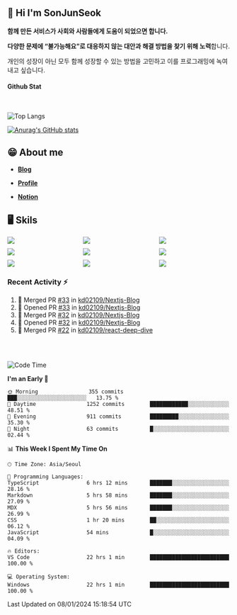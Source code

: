 ## 👋 Hi I'm SonJunSeok

**함께 만든 서비스가 사회와 사람들에게 도움이 되었으면 합니다.** 

**다양한 문제에 “불가능해요”로 대응하지 않는 대안과 해결 방법을 찾기 위해 노력**합니다. 

개인의 성장이 아닌 모두 함께 성장할 수 있는 방법을 고민하고 이를 프로그래밍에 녹여내고 싶습니다.

#### Github Stat
<div style="margin-top:50px;">

![Top Langs](https://github-readme-stats.vercel.app/api/top-langs/?username=kd02109&layout=compact&bg_color=dbf4ff&title_color=67adcc&text_color=67adcc&hide_border=true&show_icons=true&icon_color=67adcc&rank_icon=github&count_private=true&card_width=400px&card_height=300px)

[![Anurag's GitHub stats](https://github-readme-stats.vercel.app/api?username=kd02109&bg_color=dbf4ff&title_color=67adcc&text_color=67adcc&hide_border=true&show_icons=true&icon_color=67adcc&rank_icon=github&count_private=true&card_width=250px)](https://github.com/anuraghazra/github-readme-stats)


</div>



## 😁 About me
-  <a href="https://sonblog.vercel.app/" target="_blank"><strong>Blog</strong></a>

-  <a href="https://nostalgic-marquis-7af.notion.site/Frontend-Engineer-ec9b6e38c7824e7fb7f6fca4fc8564a5?pvs=74" target="_blank"><strong>Profile</strong></a>

-  <a href="https://nostalgic-marquis-7af.notion.site/Front-End-f0f3b7fcec3045c482c1cd33dfcf2abc?pvs=74" target="_blank"><strong>Notion</strong></a>

## 🖥️ Skils


<div style="display:grid; grid-template-rows:repeat(3, 1fr); grid-template-columns:repeat(3, 1fr); gap:10px">
  <img src="https://img.shields.io/badge/javascript-F7DF1E?style=flat-square&logo=javascript&logoColor=black"> 
  <img src="https://img.shields.io/badge/typescript-3178C6?style=flat-square&logo=typescript&logoColor=white"/>
  <img src="https://img.shields.io/badge/react-61DAFB?style=flat-square&logo=react&logoColor=black"/>
  <img src="https://img.shields.io/badge/redux-764ABC?style=flat-square&logo=redux&logoColor=white"/>
  <img src="https://img.shields.io/badge/styledcomponents-DB7093?style=flat-square&logo=styledcomponents&logoColor=white"/>
  <img src="https://img.shields.io/badge/tailwindcss-06B6D4?style=flat-square&logo=tailwindcss&logoColor=white"/>
  <img src="https://img.shields.io/badge/reactquery-FF4154?style=flat-square&logo=reactquery&logoColor=white"/>
  <img src="https://img.shields.io/badge/Next.js-B4B4DC?style=flat&logo=Next.js&logoColor=black"/>
  <img src="https://img.shields.io/badge/reactrouter-CA4245?style=flat-square&logo=reactrouter&logoColor=white"/>
</div>

### Recent Activity :zap:
<!--START_SECTION:activity-->
1. 🎉 Merged PR [#33](https://github.com/kd02109/Nextjs-Blog/pull/33) in [kd02109/Nextjs-Blog](https://github.com/kd02109/Nextjs-Blog)
2. 💪 Opened PR [#33](https://github.com/kd02109/Nextjs-Blog/pull/33) in [kd02109/Nextjs-Blog](https://github.com/kd02109/Nextjs-Blog)
3. 🎉 Merged PR [#32](https://github.com/kd02109/Nextjs-Blog/pull/32) in [kd02109/Nextjs-Blog](https://github.com/kd02109/Nextjs-Blog)
4. 💪 Opened PR [#32](https://github.com/kd02109/Nextjs-Blog/pull/32) in [kd02109/Nextjs-Blog](https://github.com/kd02109/Nextjs-Blog)
5. 🎉 Merged PR [#22](https://github.com/kd02109/react-deep-dive/pull/22) in [kd02109/react-deep-dive](https://github.com/kd02109/react-deep-dive)
<!--END_SECTION:activity-->

<br/>
<br/>

<!--START_SECTION:waka-->
![Code Time](http://img.shields.io/badge/Code%20Time-1%2C392%20hrs%2017%20mins-blue)

**I'm an Early 🐤** 

```text
🌞 Morning                355 commits         ███░░░░░░░░░░░░░░░░░░░░░░   13.75 % 
🌆 Daytime                1252 commits        ████████████░░░░░░░░░░░░░   48.51 % 
🌃 Evening                911 commits         █████████░░░░░░░░░░░░░░░░   35.30 % 
🌙 Night                  63 commits          █░░░░░░░░░░░░░░░░░░░░░░░░   02.44 % 
```


📊 **This Week I Spent My Time On** 

```text
🕑︎ Time Zone: Asia/Seoul

💬 Programming Languages: 
TypeScript               6 hrs 12 mins       ███████░░░░░░░░░░░░░░░░░░   28.16 % 
Markdown                 5 hrs 58 mins       ███████░░░░░░░░░░░░░░░░░░   27.09 % 
MDX                      5 hrs 56 mins       ███████░░░░░░░░░░░░░░░░░░   26.99 % 
CSS                      1 hr 20 mins        ██░░░░░░░░░░░░░░░░░░░░░░░   06.12 % 
JavaScript               54 mins             █░░░░░░░░░░░░░░░░░░░░░░░░   04.09 % 

🔥 Editors: 
VS Code                  22 hrs 1 min        █████████████████████████   100.00 % 

💻 Operating System: 
Windows                  22 hrs 1 min        █████████████████████████   100.00 % 
```


 Last Updated on 08/01/2024 15:18:54 UTC
<!--END_SECTION:waka-->
